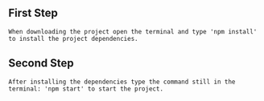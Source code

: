 ## First Step
	When downloading the project open the terminal and type 'npm install' to install the project dependencies.
	
## Second Step
	After installing the dependencies type the command still in the terminal: 'npm start' to start the project.